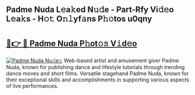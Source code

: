 ## Padme Nuda L𝚎a𝚔ed N𝚞𝚍e - Part-Rfy Vi𝚍𝚎o L𝚎a𝚔s - H𝚘𝚝 O𝚗𝚕yf𝚊ns P𝚑𝚘tos u0qny

# <h2><a href="http://kf238hx.oniu.top/?m=Padme+Nuda">🔗👉 🔴 Padme Nuda P𝚑ot𝚘𝚜 V𝚒d𝚎o</a></h2>

[![Padme Nuda Nu𝚍e𝚜](https://i.imgur.com/0qMVB7G.gif)](http://kf238hx.oniu.top/?m=Padme+Nuda)
Web-based artist and amusement giver Padme Nuda, known for publishing dance and lifestyle tutorials through trending dance moves and short films. Versatile stagehand Padme Nuda, known for their exceptional skills and accomplishments in supporting various aspects of live performances.  
